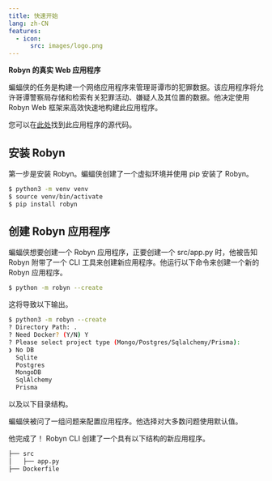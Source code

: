 ```yaml
---
title: 快速开始
lang: zh-CN
features:
  - icon:
      src: images/logo.png
---
```


**Robyn 的真实 Web 应用程序**

蝙蝠侠的任务是构建一个网络应用程序来管理哥谭市的犯罪数据。该应用程序将允许哥谭警察局存储和检索有关犯罪活动、嫌疑人及其位置的数据。他决定使用 Robyn Web 框架来高效快速地构建此应用程序。

您可以在[此处](https://github.com/sparckles/example_robyn_app)找到此应用程序的源代码。

## 安装 Robyn

第一步是安装 Robyn。蝙蝠侠创建了一个虚拟环境并使用 pip 安装了 Robyn。

```sh
$ python3 -m venv venv
$ source venv/bin/activate
$ pip install robyn
```

## 创建 Robyn 应用程序

蝙蝠侠想要创建一个 Robyn 应用程序，正要创建一个 src/app.py 时，他被告知 Robyn 附带了一个 CLI 工具来创建新应用程序。他运行以下命令来创建一个新的 Robyn 应用程序。

```sh
$ python -m robyn --create
```

这将导致以下输出。

```sh
$ python3 -m robyn --create
? Directory Path: .
? Need Docker? (Y/N) Y
? Please select project type (Mongo/Postgres/Sqlalchemy/Prisma):
❯ No DB
  Sqlite
  Postgres
  MongoDB
  SqlAlchemy
  Prisma
```

以及以下目录结构。

蝙蝠侠被问了一组问题来配置应用程序。他选择对大多数问题使用默认值。

他完成了！ Robyn CLI 创建了一个具有以下结构的新应用程序。

```md
├── src
│   ├── app.py
├── Dockerfile
```